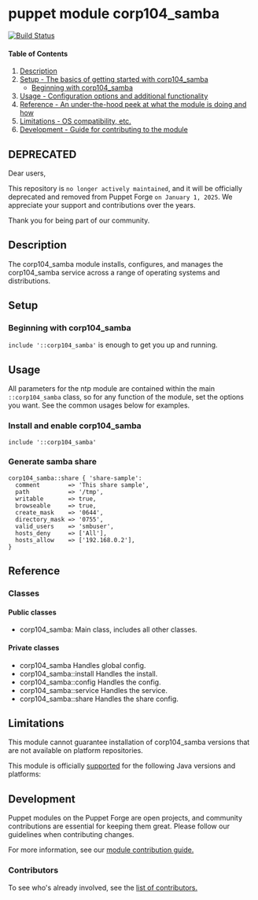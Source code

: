 # puppet module corp104_samba
[![Build Status](https://travis-ci.org/104corp/puppet-corp104_samba.svg?branch=master)](https://travis-ci.org/104corp/puppet-corp104_samba)


#### Table of Contents

1. [Description](#description)
1. [Setup - The basics of getting started with corp104_samba](#setup)
    * [Beginning with corp104_samba](#beginning-with-corp104_samba)
1. [Usage - Configuration options and additional functionality](#usage)
1. [Reference - An under-the-hood peek at what the module is doing and how](#reference)
1. [Limitations - OS compatibility, etc.](#limitations)
1. [Development - Guide for contributing to the module](#development)

## DEPRECATED

Dear users,

This repository is `no longer actively maintained`, and it will be officially deprecated and removed from Puppet Forge `on January 1, 2025`. We appreciate your support and contributions over the years.

Thank you for being part of our community.

## Description

The corp104_samba module installs, configures, and manages the corp104_samba service across a range of operating systems and distributions.

## Setup

### Beginning with corp104_samba

`include '::corp104_samba'` is enough to get you up and running.

## Usage

All parameters for the ntp module are contained within the main `::corp104_samba` class, so for any function of the module, set the options you want. See the common usages below for examples.

### Install and enable corp104_samba

```puppet
include '::corp104_samba'
```

### Generate samba share

```puppet
corp104_samba::share { 'share-sample':
  comment        => 'This share sample',
  path           => '/tmp',
  writable       => true,
  browseable     => true,
  create_mask    => '0644',
  directory_mask => '0755',
  valid_users    => 'smbuser',
  hosts_deny     => ['All'],
  hosts_allow    => ['192.168.0.2'],
}
```

## Reference

### Classes

#### Public classes

* corp104_samba: Main class, includes all other classes.

#### Private classes

* corp104_samba Handles global config.
* corp104_samba::install Handles the install.
* corp104_samba::config Handles the config.
* corp104_samba::service Handles the service.
* corp104_samba::share Handles the share config.

## Limitations

This module cannot guarantee installation of corp104_samba versions that are not available on  platform repositories.

This module is officially [supported](https://forge.puppetlabs.com/supported) for the following Java versions and platforms:

## Development

Puppet modules on the Puppet Forge are open projects, and community contributions are essential for keeping them great. Please follow our guidelines when contributing changes.

For more information, see our [module contribution guide.](https://docs.puppetlabs.com/forge/contributing.html)

### Contributors

To see who's already involved, see the [list of contributors.](https://github.com/puppetlabs/puppetlabs-ntp/graphs/contributors)
